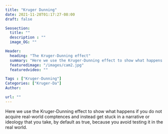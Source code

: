```yaml
---
title: "Kruger Dunning"
date: 2021-11-28T01:17:27-08:00
draft: false

Seosection:
  title: ""
  description : ""
  image_OG: ""

Header:
  heading: "The Kruger-Dunning effect"
  summary: "Here we use the Kruger-Dunning effect to show what happens if you do not acquire real-world comptences and instead get stuck in a narrative or ideology that you take, by default as true, because you avoid testing it in the real world."
  featuredimage: "/images/cam2.jpg"
  featuredvideo: ""

Tags : ["Kruger-Dunning"]
Categories: ["Kruger-Da"]
Author:

url: ""
---
```

Here we use the Kruger-Dunning effect to show what happens if you do not acquire real-world comptences and instead get stuck in a narrative or ideology that you take, by default as true, because you avoid testing it in the real world.
